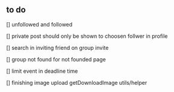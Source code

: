 ## to do

[] unfollowed and followed

[] private post should only be shown to choosen follwer in profile

[] search in inviting friend on group invite

[] group not found for not founded page

[] limit event in deadline time

[] finishing image upload getDownloadImage utils/helper